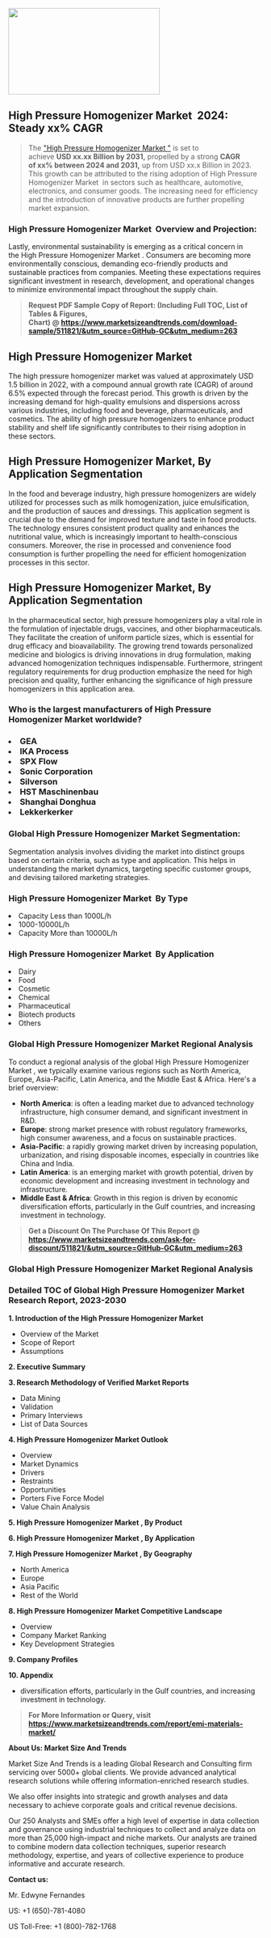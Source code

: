 <p><img class="alignnone size-medium wp-image-20088" src="https://ffe5etoiles.com/wp-content/uploads/2024/12/MST1-300x171.png" alt="" width="300" height="171" /></p><h2 id="ember46" class="ember-view reader-text-block__heading-2">High Pressure Homogenizer Market &nbsp;2024: Steady&nbsp;xx% CAGR</h2><blockquote id="ember47" class="ember-view reader-text-block__blockquote">The&nbsp;<a class="app-aware-link " href="https://www.marketsizeandtrends.com/download-sample/511821/&utm_source=GitHub-GC&utm_medium=263" target="_blank" data-test-app-aware-link="">"High Pressure Homogenizer Market "</a>&nbsp;is set to achieve&nbsp;<strong>USD&nbsp;xx.xx&nbsp;Billion by 2031,</strong>&nbsp;propelled by a strong&nbsp;<strong>CAGR of&nbsp;xx% between 2024 and 2031,</strong>&nbsp;up from USD xx.x Billion in 2023. This growth can be attributed to the rising adoption of&nbsp;High Pressure Homogenizer Market &nbsp;in sectors such as healthcare, automotive, electronics, and consumer goods. The increasing need for efficiency and the introduction of innovative products are further propelling market expansion.</blockquote><h3 id="ember48" class="ember-view reader-text-block__heading-3">High Pressure Homogenizer Market &nbsp;Overview and Projection:</h3><p id="ember49" class="ember-view reader-text-block__paragraph">Lastly, environmental sustainability is emerging as a critical concern in the&nbsp;High Pressure Homogenizer Market . Consumers are becoming more environmentally conscious, demanding eco-friendly products and sustainable practices from companies. Meeting these expectations requires significant investment in research, development, and operational changes to minimize environmental impact throughout the supply chain.</p><blockquote id="ember50" class="ember-view reader-text-block__blockquote"><strong>Request PDF Sample Copy of Report: (Including Full TOC, List of Tables &amp; Figures, Chart)&nbsp;@&nbsp;<strong><a href="https://www.marketsizeandtrends.com/download-sample/511821/&utm_source=GitHub-GC&utm_medium=263" target="_blank">https://www.marketsizeandtrends.com/download-sample/511821/&utm_source=GitHub-GC&utm_medium=263</a></strong></strong></blockquote><h3 class=""> <h2>High Pressure Homogenizer Market</h2><p>The high pressure homogenizer market was valued at approximately USD 1.5 billion in 2022, with a compound annual growth rate (CAGR) of around 6.5% expected through the forecast period. This growth is driven by the increasing demand for high-quality emulsions and dispersions across various industries, including food and beverage, pharmaceuticals, and cosmetics. The ability of high pressure homogenizers to enhance product stability and shelf life significantly contributes to their rising adoption in these sectors.</p><h2>High Pressure Homogenizer Market, By Application Segmentation</h2><p>In the food and beverage industry, high pressure homogenizers are widely utilized for processes such as milk homogenization, juice emulsification, and the production of sauces and dressings. This application segment is crucial due to the demand for improved texture and taste in food products. The technology ensures consistent product quality and enhances the nutritional value, which is increasingly important to health-conscious consumers. Moreover, the rise in processed and convenience food consumption is further propelling the need for efficient homogenization processes in this sector.</p><h2>High Pressure Homogenizer Market, By Application Segmentation</h2><p>In the pharmaceutical sector, high pressure homogenizers play a vital role in the formulation of injectable drugs, vaccines, and other biopharmaceuticals. They facilitate the creation of uniform particle sizes, which is essential for drug efficacy and bioavailability. The growing trend towards personalized medicine and biologics is driving innovations in drug formulation, making advanced homogenization techniques indispensable. Furthermore, stringent regulatory requirements for drug production emphasize the need for high precision and quality, further enhancing the significance of high pressure homogenizers in this application area.</p></h3><h3 id="" class="">Who is the largest manufacturers of&nbsp;High Pressure Homogenizer Market worldwide?</h3><h3 class=""></Li><Li>GEA</Li><Li> IKA Process</Li><Li> SPX Flow</Li><Li> Sonic Corporation</Li><Li> Silverson</Li><Li> HST Maschinenbau</Li><Li> Shanghai Donghua</Li><Li> Lekkerkerker</h3><h3 id="ember53" class="ember-view reader-text-block__heading-3">Global&nbsp;High Pressure Homogenizer Market Segmentation:</h3><p id="ember54" class="ember-view reader-text-block__paragraph">Segmentation analysis involves dividing the market into distinct groups based on certain criteria, such as type and application. This helps in understanding the market dynamics, targeting specific customer groups, and devising tailored marketing strategies.</p><h3 id="" class="">High Pressure Homogenizer Market &nbsp;By Type</h3><p></Li><Li>Capacity Less than 1000L/h</Li><Li> 1000-10000L/h</Li><Li> Capacity More than 10000L/h</p><h3 id="" class="">High Pressure Homogenizer Market &nbsp;By Application</h3><p class=""></Li><Li>Dairy</Li><Li> Food</Li><Li> Cosmetic</Li><Li> Chemical</Li><Li> Pharmaceutical</Li><Li> Biotech products</Li><Li> Others</p><h3 id="ember62" class="ember-view reader-text-block__heading-3">Global High Pressure Homogenizer Market Regional Analysis</h3><p id="ember63" class="ember-view reader-text-block__paragraph">To conduct a regional analysis of the global High Pressure Homogenizer Market , we typically examine various regions such as North America, Europe, Asia-Pacific, Latin America, and the Middle East &amp; Africa. Here's a brief overview:</p><ul><li><strong>North America</strong>: is often a leading market due to advanced technology infrastructure, high consumer demand, and significant investment in R&amp;D.</li><li><strong>Europe</strong>: strong market presence with robust regulatory frameworks, high consumer awareness, and a focus on sustainable practices.</li><li><strong>Asia-Pacific</strong>: a rapidly growing market driven by increasing population, urbanization, and rising disposable incomes, especially in countries like China and India.</li><li><strong>Latin America</strong>: is an emerging market with growth potential, driven by economic development and increasing investment in technology and infrastructure.</li><li><strong>Middle East &amp; Africa</strong>: Growth in this region is driven by economic diversification efforts, particularly in the Gulf countries, and increasing investment in technology.</li></ul><blockquote id="ember61" class="ember-view reader-text-block__blockquote"><strong>Get a Discount On The Purchase Of This Report @ <strong><a href="https://html-cleaner.com/" target="">https://www.marketsizeandtrends.com/ask-for-discount/511821/&utm_source=GitHub-GC&utm_medium=263</a></strong></strong></blockquote><h3 id="ember62" class="ember-view reader-text-block__heading-3">Global High Pressure Homogenizer Market Regional Analysis</h3><h3 id="" class="">Detailed TOC of Global High Pressure Homogenizer Market Research Report, 2023-2030</h3><p id="" class=""><strong>1. Introduction of the High Pressure Homogenizer Market </strong></p><ul><li>Overview of the Market</li><li>Scope of Report</li><li>Assumptions</li></ul><p id="" class=""><strong>2. Executive Summary</strong></p><p id="" class=""><strong>3. Research Methodology of Verified Market Reports</strong></p><ul><li>Data Mining</li><li>Validation</li><li>Primary Interviews</li><li>List of Data Sources</li></ul><p id="" class=""><strong>4. High Pressure Homogenizer Market Outlook</strong></p><ul><li>Overview</li><li>Market Dynamics</li><li>Drivers</li><li>Restraints</li><li>Opportunities</li><li>Porters Five Force Model</li><li>Value Chain Analysis</li></ul><p id="" class=""><strong>5. High Pressure Homogenizer Market , By Product</strong></p><p id="" class=""><strong>6. High Pressure Homogenizer Market , By Application</strong></p><p id="" class=""><strong>7. High Pressure Homogenizer Market , By Geography</strong></p><ul><li>North America</li><li>Europe</li><li>Asia Pacific</li><li>Rest of the World</li></ul><p id="" class=""><strong>8. High Pressure Homogenizer Market Competitive Landscape</strong></p><ul><li>Overview</li><li>Company Market Ranking</li><li>Key Development Strategies</li></ul><p id="" class=""><strong>9. Company Profiles</strong></p><p id="" class=""><strong>10. Appendix</strong></p><ul><li>diversification efforts, particularly in the Gulf countries, and increasing investment in technology.</li></ul><blockquote id="ember65" class="ember-view reader-text-block__blockquote"><strong>For More Information or Query, visit <strong><strong><a href="https://html-cleaner.com/" target="">https://www.marketsizeandtrends.com/report/emi-materials-market/</a></strong></strong></strong></blockquote><p id="" class=""><strong>About Us: Market Size And Trends</strong></p><p id="" class="">Market Size And Trends is a leading Global Research and Consulting firm servicing over 5000+ global clients. We provide advanced analytical research solutions while offering information-enriched research studies.</p><p id="" class="">We also offer insights into strategic and growth analyses and data necessary to achieve corporate goals and critical revenue decisions.</p><p id="" class="">Our 250 Analysts and SMEs offer a high level of expertise in data collection and governance using industrial techniques to collect and analyze data on more than 25,000 high-impact and niche markets. Our analysts are trained to combine modern data collection techniques, superior research methodology, expertise, and years of collective experience to produce informative and accurate research.</p><p id="" class=""><strong>Contact us:</strong></p><p id="" class="">Mr. Edwyne Fernandes</p><p id="" class="">US: +1 (650)-781-4080</p><p id="" class="">US Toll-Free: +1 (800)-782-1768</p>
